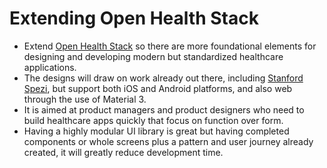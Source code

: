 # Extending Open Health Stack

- Extend [Open Health Stack](https://developers.google.com/open-health-stack) so there are more foundational elements for designing and developing modern but standardized healthcare applications.
- The designs will draw on work already out there, including [Stanford Spezi](https://github.com/StanfordSpezi), but support both iOS and Android platforms, and also web through the use of Material 3.
- It is aimed at product managers and product designers who need to build healthcare apps quickly that focus on function over form.
- Having a highly modular UI library is great but having completed components or whole screens plus a pattern and user journey already created, it will greatly reduce development time.